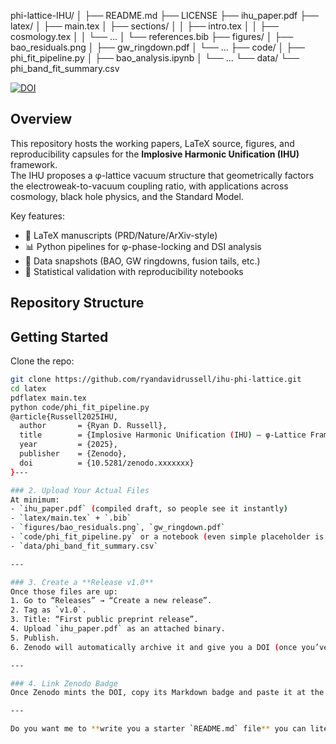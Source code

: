 phi-lattice-IHU/
│
├── README.md
├── LICENSE
├── ihu_paper.pdf
├── latex/
│   ├── main.tex
│   ├── sections/
│   │   ├── intro.tex
│   │   ├── cosmology.tex
│   │   └── ...
│   └── references.bib
├── figures/
│   ├── bao_residuals.png
│   ├── gw_ringdown.pdf
│   └── ...
├── code/
│   ├── phi_fit_pipeline.py
│   ├── bao_analysis.ipynb
│   └── ...
└── data/
    └── phi_band_fit_summary.csv

[![DOI](https://zenodo.org/badge/DOI/10.5281/zenodo.xxxxxxx.svg)](https://doi.org/10.5281/zenodo.xxxxxxx)

## Overview
This repository hosts the working papers, LaTeX source, figures, and reproducibility capsules for the **Implosive Harmonic Unification (IHU)** framework.  
The IHU proposes a φ-lattice vacuum structure that geometrically factors the electroweak-to-vacuum coupling ratio, with applications across cosmology, black hole physics, and the Standard Model.

Key features:
- 📄 LaTeX manuscripts (PRD/Nature/ArXiv-style)
- 📊 Python pipelines for φ-phase-locking and DSI analysis
- 📂 Data snapshots (BAO, GW ringdowns, fusion tails, etc.)
- 🔬 Statistical validation with reproducibility notebooks

## Repository Structure

## Getting Started
Clone the repo:
```bash
git clone https://github.com/ryandavidrussell/ihu-phi-lattice.git
cd latex
pdflatex main.tex
python code/phi_fit_pipeline.py
@article{Russell2025IHU,
  author       = {Ryan D. Russell},
  title        = {Implosive Harmonic Unification (IHU) – φ-Lattice Framework},
  year         = {2025},
  publisher    = {Zenodo},
  doi          = {10.5281/zenodo.xxxxxxx}
}---

### 2. Upload Your Actual Files
At minimum:
- `ihu_paper.pdf` (compiled draft, so people see it instantly)  
- `latex/main.tex` + `.bib`  
- `figures/bao_residuals.png`, `gw_ringdown.pdf`  
- `code/phi_fit_pipeline.py` or a notebook (even simple placeholder is fine)  
- `data/phi_band_fit_summary.csv`  

---

### 3. Create a **Release v1.0**
Once those files are up:
1. Go to “Releases” → “Create a new release”.  
2. Tag as `v1.0`.  
3. Title: “First public preprint release”.  
4. Upload `ihu_paper.pdf` as an attached binary.  
5. Publish.  
6. Zenodo will automatically archive it and give you a DOI (once you’ve linked GitHub ↔ Zenodo).  

---

### 4. Link Zenodo Badge
Once Zenodo mints the DOI, copy its Markdown badge and paste it at the top of your README (like in my snippet above). That looks super professional.

---

Do you want me to **write you a starter `README.md` file** you can literally copy-paste into your repo right now, before you even connect to Zenodo? That way you’ll already look polished to anyone who stumbles across it.


